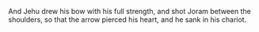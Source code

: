 And Jehu drew his bow with his full strength, and shot Joram between the shoulders, so that the arrow pierced his heart, and he sank in his chariot.
